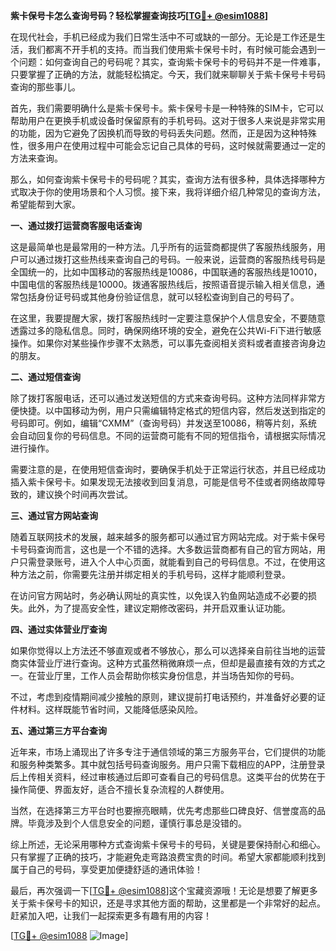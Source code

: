 **紫卡保号卡怎么查询号码？轻松掌握查询技巧[[TG💪+ @esim1088](https://t.me/s/esim1088)]**

在现代社会，手机已经成为我们日常生活中不可或缺的一部分。无论是工作还是生活，我们都离不开手机的支持。而当我们使用紫卡保号卡时，有时候可能会遇到一个问题：如何查询自己的号码呢？其实，查询紫卡保号卡的号码并不是一件难事，只要掌握了正确的方法，就能轻松搞定。今天，我们就来聊聊关于紫卡保号卡号码查询的那些事儿。

首先，我们需要明确什么是紫卡保号卡。紫卡保号卡是一种特殊的SIM卡，它可以帮助用户在更换手机或设备时保留原有的手机号码。这对于很多人来说是非常实用的功能，因为它避免了因换机而导致的号码丢失问题。然而，正是因为这种特殊性，很多用户在使用过程中可能会忘记自己具体的号码，这时候就需要通过一定的方法来查询。

那么，如何查询紫卡保号卡的号码呢？其实，查询方法有很多种，具体选择哪种方式取决于你的使用场景和个人习惯。接下来，我将详细介绍几种常见的查询方法，希望能帮到大家。

**一、通过拨打运营商客服电话查询**

这是最简单也是最常用的一种方法。几乎所有的运营商都提供了客服热线服务，用户可以通过拨打这些热线来查询自己的号码。一般来说，运营商的客服热线号码是全国统一的，比如中国移动的客服热线是10086，中国联通的客服热线是10010，中国电信的客服热线是10000。拨通客服热线后，按照语音提示输入相关信息，通常包括身份证号码或其他身份验证信息，就可以轻松查询到自己的号码了。

在这里，我要提醒大家，拨打客服热线时一定要注意保护个人信息安全，不要随意透露过多的隐私信息。同时，确保网络环境的安全，避免在公共Wi-Fi下进行敏感操作。如果你对某些操作步骤不太熟悉，可以事先查阅相关资料或者直接咨询身边的朋友。

**二、通过短信查询**

除了拨打客服电话，还可以通过发送短信的方式来查询号码。这种方法同样非常方便快捷。以中国移动为例，用户只需编辑特定格式的短信内容，然后发送到指定的号码即可。例如，编辑“CXMM”（查询号码）并发送至10086，稍等片刻，系统会自动回复你的号码信息。不同的运营商可能有不同的短信指令，请根据实际情况进行操作。

需要注意的是，在使用短信查询时，要确保手机处于正常运行状态，并且已经成功插入紫卡保号卡。如果发现无法接收到回复消息，可能是信号不佳或者网络故障导致的，建议换个时间再次尝试。

**三、通过官方网站查询**

随着互联网技术的发展，越来越多的服务都可以通过官方网站完成。对于紫卡保号卡号码查询而言，这也是一个不错的选择。大多数运营商都有自己的官方网站，用户只需登录账号，进入个人中心页面，就能看到自己的号码信息。不过，在使用这种方法之前，你需要先注册并绑定相关的手机号码，这样才能顺利登录。

在访问官方网站时，务必确认网址的真实性，以免误入钓鱼网站造成不必要的损失。此外，为了提高安全性，建议定期修改密码，并开启双重认证功能。

**四、通过实体营业厅查询**

如果你觉得以上方法还不够直观或者不够放心，那么可以选择亲自前往当地的运营商实体营业厅进行查询。这种方式虽然稍微麻烦一点，但却是最直接有效的方式之一。在营业厅里，工作人员会帮助你核实身份信息，并当场告知你的号码。

不过，考虑到疫情期间减少接触的原则，建议提前打电话预约，并准备好必要的证件材料。这样既能节省时间，又能降低感染风险。

**五、通过第三方平台查询**

近年来，市场上涌现出了许多专注于通信领域的第三方服务平台，它们提供的功能和服务种类繁多。其中就包括号码查询服务。用户只需下载相应的APP，注册登录后上传相关资料，经过审核通过后即可查看自己的号码信息。这类平台的优势在于操作简便、界面友好，适合不擅长复杂流程的人群使用。

当然，在选择第三方平台时也要擦亮眼睛，优先考虑那些口碑良好、信誉度高的品牌。毕竟涉及到个人信息安全的问题，谨慎行事总是没错的。

综上所述，无论采用哪种方式查询紫卡保号卡的号码，关键是要保持耐心和细心。只有掌握了正确的技巧，才能避免走弯路浪费宝贵的时间。希望大家都能顺利找到属于自己的号码，享受更加便捷舒适的通讯体验！

最后，再次强调一下[[TG💪+ @esim1088](https://t.me/s/esim1088)]这个宝藏资源哦！无论是想要了解更多关于紫卡保号卡的知识，还是寻求其他方面的帮助，这里都是一个非常好的起点。赶紧加入吧，让我们一起探索更多有趣有用的内容！

[[TG💪+ @esim1088](https://t.me/s/esim1088) ![Image](https://i.postimg.cc/4NQfJmqS/Snipaste-2025-05-13-00-14-12.png)]
